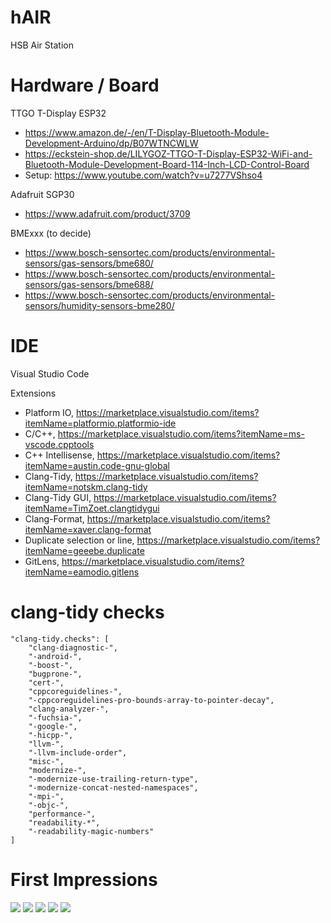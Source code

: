 # hAIR
HSB Air Station

# Hardware / Board

TTGO T-Display ESP32

- https://www.amazon.de/-/en/T-Display-Bluetooth-Module-Development-Arduino/dp/B07WTNCWLW
- https://eckstein-shop.de/LILYGOZ-TTGO-T-Display-ESP32-WiFi-and-Bluetooth-Module-Development-Board-114-Inch-LCD-Control-Board
- Setup: https://www.youtube.com/watch?v=u7277VShso4

Adafruit SGP30

- https://www.adafruit.com/product/3709

BMExxx (to decide)

- https://www.bosch-sensortec.com/products/environmental-sensors/gas-sensors/bme680/
- https://www.bosch-sensortec.com/products/environmental-sensors/gas-sensors/bme688/
- https://www.bosch-sensortec.com/products/environmental-sensors/humidity-sensors-bme280/

# IDE

Visual Studio Code

Extensions

- Platform IO, https://marketplace.visualstudio.com/items?itemName=platformio.platformio-ide
- C/C++, https://marketplace.visualstudio.com/items?itemName=ms-vscode.cpptools
- C++ Intellisense, https://marketplace.visualstudio.com/items?itemName=austin.code-gnu-global
- Clang-Tidy, https://marketplace.visualstudio.com/items?itemName=notskm.clang-tidy
- Clang-Tidy GUI, https://marketplace.visualstudio.com/items?itemName=TimZoet.clangtidygui
- Clang-Format, https://marketplace.visualstudio.com/items?itemName=xaver.clang-format
- Duplicate selection or line, https://marketplace.visualstudio.com/items?itemName=geeebe.duplicate
- GitLens, https://marketplace.visualstudio.com/items?itemName=eamodio.gitlens

# clang-tidy checks
    "clang-tidy.checks": [
        "clang-diagnostic-",
        "-android-",
        "-boost-",
        "bugprone-",
        "cert-",
        "cppcoreguidelines-",
        "-cppcoreguidelines-pro-bounds-array-to-pointer-decay",
        "clang-analyzer-",
        "-fuchsia-",
        "-google-",
        "-hicpp-",
        "llvm-",
        "-llvm-include-order",
        "misc-",
        "modernize-",
        "-modernize-use-trailing-return-type",
        "-modernize-concat-nested-namespaces",
        "-mpi-",
        "-objc-",
        "performance-",
        "readability-*",
        "-readability-magic-numbers"
    ]

# First Impressions

![](doc/FirstImpressions/setup.png)
![](doc/FirstImpressions/display_POST.png)
![](doc/FirstImpressions/display_sensor.png)
![](doc/FirstImpressions/webpage_dashboard.png)
![](doc/FirstImpressions/webpage_admin.png)
